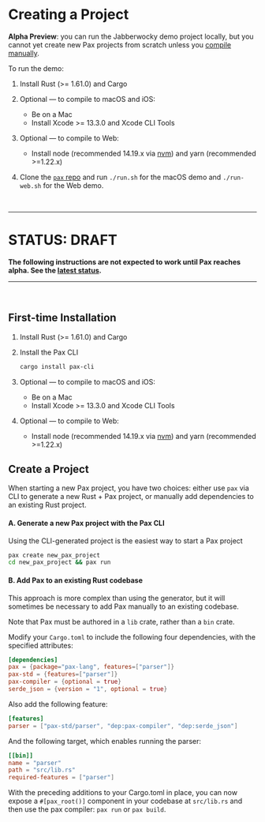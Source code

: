 # Creating a Project

**Alpha Preview**:  you can run the Jabberwocky demo project locally, but you cannot yet create new Pax projects from scratch unless you [compile manually](./status-sept-2022.md#compiler-finish-line).  

To run the demo:

1. Install Rust (>= 1.61.0) and Cargo

2. Optional — to compile to macOS and iOS:
   - Be on a Mac
   - Install Xcode >= 13.3.0 and Xcode CLI Tools

3. Optional — to compile to Web:
   - Install node (recommended 14.19.x via [nvm](https://github.com/nvm-sh/nvm)) and yarn (recommended >=1.22.x)

4. Clone the [`pax` repo](https://www.github.com/pax-lang/pax-lang/) and run `./run.sh` for the macOS demo and `./run-web.sh` for the Web demo.

<br />

---

# STATUS: DRAFT
**The following instructions are not expected to work until Pax reaches alpha.  See the [latest status](./status-sept-2022.md).**

---
<br />

## First-time Installation

1. Install Rust (>= 1.61.0) and Cargo

2. Install the Pax CLI
   ```bash
   cargo install pax-cli
   ```

3. Optional — to compile to macOS and iOS:
   - Be on a Mac
   - Install Xcode >= 13.3.0 and Xcode CLI Tools

4. Optional — to compile to Web:
   - Install node (recommended 14.19.x via [nvm](https://github.com/nvm-sh/nvm)) and yarn (recommended >=1.22.x)


## Create a Project

When starting a new Pax project, you have two choices: either use `pax` via CLI to generate a new Rust + Pax project, or manually add dependencies to an existing Rust project.

#### A. Generate a new Pax project with the Pax CLI

Using the CLI-generated project is the easiest way to start a Pax project

```bash
pax create new_pax_project
cd new_pax_project && pax run
```

#### B. Add Pax to an existing Rust codebase

This approach is more complex than using the generator, but it will sometimes be necessary to add Pax manually to an existing codebase.

Note that Pax must be authored in a `lib` crate, rather than a `bin` crate. 

Modify your `Cargo.toml` to include the following four dependencies, with the specified attributes:

```toml
[dependencies]
pax = {package="pax-lang", features=["parser"]}
pax-std = {features=["parser"]}
pax-compiler = {optional = true}
serde_json = {version = "1", optional = true}
```

Also add the following feature:

```toml
[features]
parser = ["pax-std/parser", "dep:pax-compiler", "dep:serde_json"]
```

And the following target, which enables running the parser:

```toml
[[bin]]
name = "parser"
path = "src/lib.rs"
required-features = ["parser"]
```

With the preceding additions to your Cargo.toml in place, you can now expose a `#[pax_root()]` component in your codebase at `src/lib.rs` and then use the pax compiler: `pax run` or `pax build`.

<!-- TODO: the above modifications to Cargo.toml _should_ be automatable with something like `pax attach` -->